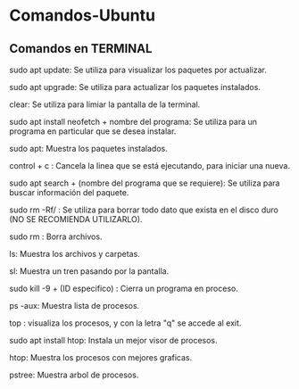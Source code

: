 # Comandos-Ubuntu

## Comandos en TERMINAL 

sudo apt update: Se utiliza para visualizar los paquetes por actualizar.

sudo apt upgrade: Se utiliza para actualizar los paquetes instalados.

clear: Se utiliza para limiar la pantalla de la terminal.

sudo apt install neofetch + nombre del programa: Se utiliza para un programa en particular que se desea instalar.

sudo apt: Muestra los paquetes instalados.

control + c : Cancela la linea que se está ejecutando, para iniciar una nueva.

sudo apt search + (nombre del programa que se requiere): Se utiliza para buscar información del paquete.

sudo rm -Rf/ : Se utiliza para borrar todo dato que exista en el disco duro (NO SE RECOMIENDA UTILIZARLO).

sudo rm : Borra archivos.

ls: Muestra los archivos y carpetas.

sl: Muestra un tren pasando por la pantalla.

sudo kill -9 + (ID especifico) : Cierra un programa en proceso.

ps -aux: Muestra lista de procesos.

top : visualiza los procesos, y con la letra "q" se accede al exit.

sudo apt install htop: Instala un mejor visor de procesos.

htop: Muestra los procesos con mejores graficas.

pstree: Muestra arbol de procesos.

